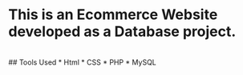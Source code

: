 # This is an Ecommerce Website developed as a Database project.
<br/>
## Tools Used
* Html
* CSS
* PHP
* MySQL